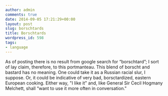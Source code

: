 ```yaml
---
author: admin
comments: true
date: 2014-09-05 17:21:29+00:00
layout: post
slug: borschtards
title: Borschtards
wordpress_id: 598
tags:
- language
---
```


As of posting there is no result from google search for “borschtard”; I sort of lay claim, therefore, to this portmanteau. This blend of borscht and bastard has no meaning. One could take it as a Russian racial slur, I suppose. Or, it could be indicative of very bad, borsctardized, eastern European cooking. Either way, "I like it” and, like General Sir Cecil Hogmany Melchett, shall “want to use it more often in conversation."
